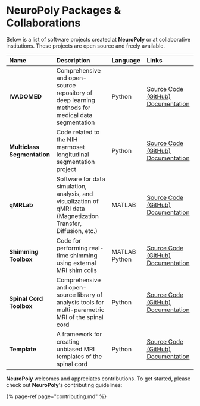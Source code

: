 # NeuroPoly Packages & Collaborations

Below is a list of software projects created at **NeuroPoly** or at collaborative institutions. These projects are open source and freely available.

| Name | Description | Language | Links |
| :--- | :--- | :--- | :--- |
|  **IVADOMED** | Comprehensive and open-source repository of deep learning methods for medical data segmentation | Python | ​[Source Code \(GitHub\)](https://github.com/ivadomed/ivadomed) [Documentation](https://ivadomed.org/en/latest/)​ |
| **Multiclass Segmentation** | Code related to the NIH marmoset longitudinal segmentation project | Python | ​[Source Code \(GitHub\)](https://github.com/neuropoly/multiclass-segmentation) [Documentation](https://github.com/neuropoly/multiclass-segmentation/blob/master/README.md)​ |
| **qMRLab** | Software for data simulation, analysis, and visualization of qMRI data \(Magnetization Transfer, Diffusion, etc.\) | MATLAB | ​[Source Code \(GitHub\)](https://github.com/qMRLab/qMRLab) [Documentation](https://qmrlab.readthedocs.io/en/master/)​ |
| **Shimming Toolbox** | Code for performing real-time shimming using external MRI shim coils | MATLAB Python | ​[Source Code \(GitHub\)](https://github.com/shimming-toolbox) ​[Documentation](https://shimming-toolbox.org/en/latest/)​ |
| **Spinal Cord Toolbox** | Comprehensive and open-source library of analysis tools for multi-parametric MRI of the spinal cord | Python | ​[Source Code \(GitHub\)](https://github.com/neuropoly/spinalcordtoolbox) [Documentation](https://spinalcordtoolbox.com/en/latest/)​ |
| **Template** | A framework for creating unbiased MRI templates of the spinal cord | Python | ​[Source Code \(GitHub\)](https://github.com/neuropoly/template) [Documentation](https://github.com/neuropoly/template/blob/master/README.md)​ |

**NeuroPoly** welcomes and appreciates contributions. To get started, please check out **NeuroPoly**'s contributing guidelines:

{% page-ref page="contributing.md" %}



